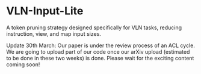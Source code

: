 # VLN-Input-Lite
A token pruning strategy designed specifically for VLN tasks, reducing instruction, view, and map input sizes.

Update 30th March:
Our paper is under the review process of an ACL cycle. We are going to upload part of our code once our arXiv upload (estimated to be done in these two weeks) is done. Please wait for the exciting content coming soon!
